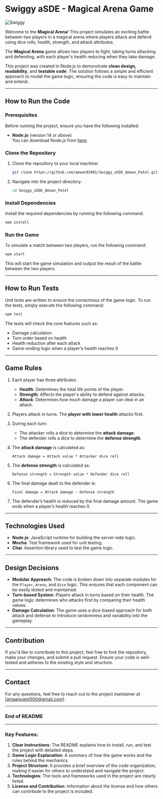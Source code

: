 
# Swiggy aSDE - Magical Arena Game
![Swiggy](https://www.livemint.com/lm-img/img/2024/10/04/600x338/Swiggy_Orange_Horizontal_1727778844943_1728057951927.png)

Welcome to the **Magical Arena**! This project simulates an exciting battle between two players in a magical arena where players attack and defend using dice rolls, health, strength, and attack attributes.

The **Magical Arena** game allows two players to fight, taking turns attacking and defending, with each player's health reducing when they take damage.

This project was created in Node.js to demonstrate **clean design, readability**, and **testable code**. The solution follows a simple and efficient approach to model the game logic, ensuring the code is easy to maintain and extend.

---

## **How to Run the Code**

### **Prerequisites**

Before running the project, ensure you have the following installed:

- **Node.js** (version 14 or above)  
  You can download Node.js from [here](https://nodejs.org/).

### **Clone the Repository**

1. Clone the repository to your local machine:
   ```bash
   git clone https://github.com/amaan92001/Swiggy_aSDE_Amaan_Patel.git
   ```

2. Navigate into the project directory:
   ```bash
   cd Swiggy_aSDE_Amaan_Patel
   ```

### **Install Dependencies**

Install the required dependencies by running the following command:
```bash
npm install
```

### **Run the Game**

To simulate a match between two players, run the following command:

```bash
npm start
```

This will start the game simulation and output the result of the battle between the two players.

---

## **How to Run Tests**

Unit tests are written to ensure the correctness of the game logic. To run the tests, simply execute the following command:

```bash
npm test
```

The tests will check the core features such as:

- Damage calculation
- Turn order based on health
- Health reduction after each attack
- Game-ending logic when a player's health reaches 0

---

## **Game Rules**

1. Each player has three attributes:
   - **Health**: Determines the total life points of the player.
   - **Strength**: Affects the player's ability to defend against attacks.
   - **Attack**: Determines how much damage a player can deal in an attack.

2. Players attack in turns. The **player with lower health** attacks first.

3. During each turn:
   - The attacker rolls a dice to determine the **attack damage**.
   - The defender rolls a dice to determine the **defense strength**.

4. The **attack damage** is calculated as:
   ```text
   Attack damage = Attack value * Attacker dice roll
   ```

5. The **defense strength** is calculated as:
   ```text
   Defense strength = Strength value * Defender dice roll
   ```

6. The final damage dealt to the defender is:
   ```text
   Final damage = Attack damage - Defense strength
   ```

7. The defender’s health is reduced by the final damage amount. The game ends when a player’s health reaches 0.

---

## **Technologies Used**

- **Node.js**: JavaScript runtime for building the server-side logic.
- **Mocha**: Test framework used for unit testing.
- **Chai**: Assertion library used to test the game logic.

---

## **Design Decisions**

- **Modular Approach**: The code is broken down into separate modules for the `Player`, `Arena`, and `Dice` logic. This ensures that each component can be easily tested and maintained.
- **Turn-based System**: Players attack in turns based on their health. The game logic determines who attacks first by comparing their health values.
- **Damage Calculation**: The game uses a dice-based approach for both attack and defense to introduce randomness and variability into the gameplay.

---

## **Contribution**

If you'd like to contribute to this project, feel free to fork the repository, make your changes, and submit a pull request. Ensure your code is well-tested and adheres to the existing style and structure.

---

## **Contact**

For any questions, feel free to reach out to the project maintainer at [amaanpatel500@gmail.com].

---

### End of README

---

### Key Features:

1. **Clear Instructions**: The README explains how to install, run, and test the project with detailed steps.
2. **Game Logic Explanation**: A summary of how the game works and the rules behind the mechanics.
3. **Project Structure**: It provides a brief overview of the code organization, making it easier for others to understand and navigate the project.
4. **Technologies**: The tools and frameworks used in the project are clearly listed.
5. **License and Contribution**: Information about the license and how others can contribute to the project is included.

